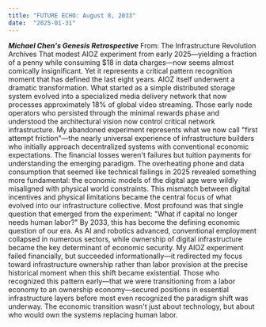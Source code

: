 ```yaml
---
title: "FUTURE ECHO: August 8, 2033"
date:  "2025-01-31"
---
```


***Michael Chen's Genesis Retrospective***
From: The Infrastructure Revolution Archives
That modest AIOZ experiment from early 2025—yielding a fraction of a penny while consuming $18 in data charges—now seems almost comically insignificant. Yet it represents a critical pattern recognition moment that has defined the last eight years.
AIOZ itself underwent a dramatic transformation. What started as a simple distributed storage system evolved into a specialized media delivery network that now processes approximately 18% of global video streaming. Those early node operators who persisted through the minimal rewards phase and understood the architectural vision now control critical network infrastructure.
My abandoned experiment represents what we now call "first attempt friction"—the nearly universal experience of infrastructure builders who initially approach decentralized systems with conventional economic expectations. The financial losses weren't failures but tuition payments for understanding the emerging paradigm.
The overheating phone and data consumption that seemed like technical failings in 2025 revealed something more fundamental: the economic models of the digital age were wildly misaligned with physical world constraints. This mismatch between digital incentives and physical limitations became the central focus of what evolved into our infrastructure collective.
Most profound was that single question that emerged from the experiment: "What if capital no longer needs human labor?" By 2033, this has become the defining economic question of our era. As AI and robotics advanced, conventional employment collapsed in numerous sectors, while ownership of digital infrastructure became the key determinant of economic security.
My AIOZ experiment failed financially, but succeeded informationally—it redirected my focus toward infrastructure ownership rather than labor provision at the precise historical moment when this shift became existential.
Those who recognized this pattern early—that we were transitioning from a labor economy to an ownership economy—secured positions in essential infrastructure layers before most even recognized the paradigm shift was underway. The economic transition wasn't just about technology, but about who would own the systems replacing human labor.
